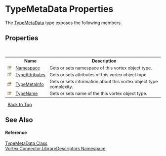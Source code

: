 # TypeMetaData Properties
 

The <a href="T_Vortex_Connector_LibraryDescriptors_TypeMetaData.md">TypeMetaData</a> type exposes the following members.


## Properties
&nbsp;<table><tr><th></th><th>Name</th><th>Description</th></tr><tr><td>![Public property](media/pubproperty.gif "Public property")</td><td><a href="P_Vortex_Connector_LibraryDescriptors_TypeMetaData_Namespace.md">Namespace</a></td><td>
Gets or sets namespace of this vortex object type.</td></tr><tr><td>![Public property](media/pubproperty.gif "Public property")</td><td><a href="P_Vortex_Connector_LibraryDescriptors_TypeMetaData_TypeAttributes.md">TypeAttributes</a></td><td>
Gets or sets attributes of this vortex object type.</td></tr><tr><td>![Public property](media/pubproperty.gif "Public property")</td><td><a href="P_Vortex_Connector_LibraryDescriptors_TypeMetaData_TypeMetaInfo.md">TypeMetaInfo</a></td><td>
Gets or sets information about this vortex object type complexity.</td></tr><tr><td>![Public property](media/pubproperty.gif "Public property")</td><td><a href="P_Vortex_Connector_LibraryDescriptors_TypeMetaData_TypeName.md">TypeName</a></td><td>
Gets or sets name of the this vortex object type.</td></tr></table>&nbsp;
<a href="#typemetadata-properties">Back to Top</a>

## See Also


#### Reference
<a href="T_Vortex_Connector_LibraryDescriptors_TypeMetaData.md">TypeMetaData Class</a><br /><a href="N_Vortex_Connector_LibraryDescriptors.md">Vortex.Connector.LibraryDescriptors Namespace</a><br />
